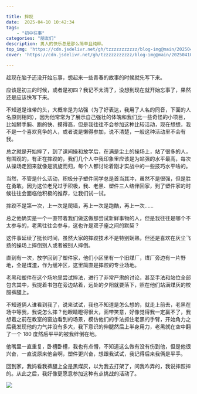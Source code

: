 ```yaml
---

title: 摔跤  
date:  2025-04-10 10:42:34  
tags:  
    - "初中往事"
categories: "朋友们"  
description: 男人的快乐总是那么简单且纯粹。
top_img: 'https://cdn.jsdelivr.net/gh/tzzzzzzzzzzz/blog-img@main/20250410104713766.png'  
cover: 'https://cdn.jsdelivr.net/gh/tzzzzzzzzzzz/blog-img@main/20250410104713766.png'

---
```

趁现在脑子还没开始忘事，想起来一些青春的故事的时候就先写下来。

应该是初三的时候，或者是初四？我记不太清了，没想到现在就开始忘事了，果然还是应该快写下来。

不知道是谁带的头，大概率是为站强（为了好表达，我用了人名的同音，下面的人名原则相同），因为他常常为了展示自己强壮的体魄和我们比一些奇怪的小项目，比如掰手腕、跑的快、摸得高，但是我往往不会参加这种比较活动，现在想想，我不是一个喜欢竞争的人，或者说是懒得参加，说不清楚，一般这种活动里不会有我。

总之就是开始摔了，到了课间操和放学后，在满是尘土的操场上，站了很多的人，有围观的，有正在摔跤的，我们几个人中我印象里应该是为站强的水平最高，每次从操场走回来就像是凯旋而归，每个人都讨论着刚才实战中的一些技巧水平啥的。

当然，不管是什么活动，积极分子塑件同学总是首当其冲，虽然不是很强，但是胜在勇敢。因为这位老兄过于积极，我、老黑、塑件三人结伴回家，到了塑件家的时候往往会面临他积极的推荐，让我们试一试。

摔跤不是第一次，上一次是爬墙，再上一次是跑酷，再上一次……

总之他确实是一个一直带着我们做这做那尝试新鲜事物的人，但是我往往是哪个不太参与的，老黑往往会参与，这也许是双子座之间的默契？

这件事延续了挺长时间，虽然大家的摔跤技术不是特别娴熟，但还是喜欢在灰尘飞扬的操场上摔倒别人或者被别人摔倒。

直到有一次，放学回到了塑件家，他们小区里有一个旧煤厂，煤厂旁边有一片野地，全是煤渣，作为缓冲区，这里简直是摔跤的专业场地。

老黑和塑件在这个场地里尝试摔法，进行了非常严肃的讨论，甚至手法和站位全部包含其中，我提着书包在旁边站着，远处的夕阳就要落下，照在他们站满煤灰的校服裤腿上。

不知道俩人谁看到我了，说来试试，我也不知道是怎么想的，就走上前去，老黑在场中等我，我说怎么摔？他眼睛瞪得很大，面带笑意，好像觉得我一定赢不了，我想着之前在教室的窗边看到的场景，模仿他们的手法抓住老黑的手臂，开始角力之后我发现他的力气并没有多大，我下意识的伸腿然后上半身用力，老黑就在空中翻了一个 180 度然后平平的被我绊倒在地。

他嘴里一直重复，卧槽卧槽，我也有点懵，不知道这么做有没有伤到他，但是他很兴奋，一直说原来他会啊，塑件更兴奋，想跟我试试，我记得后来我俩是平手。

回到家，我妈看我裤腿上全是黑煤灰，以为我去打架了，问我咋弄的，我说摔跤摔的。从此之后，我好像更愿意参加这种有点挑战的活动了。

![](https://cdn.jsdelivr.net/gh/tzzzzzzzzzzz/blog-img@main/20250410104713766.png)